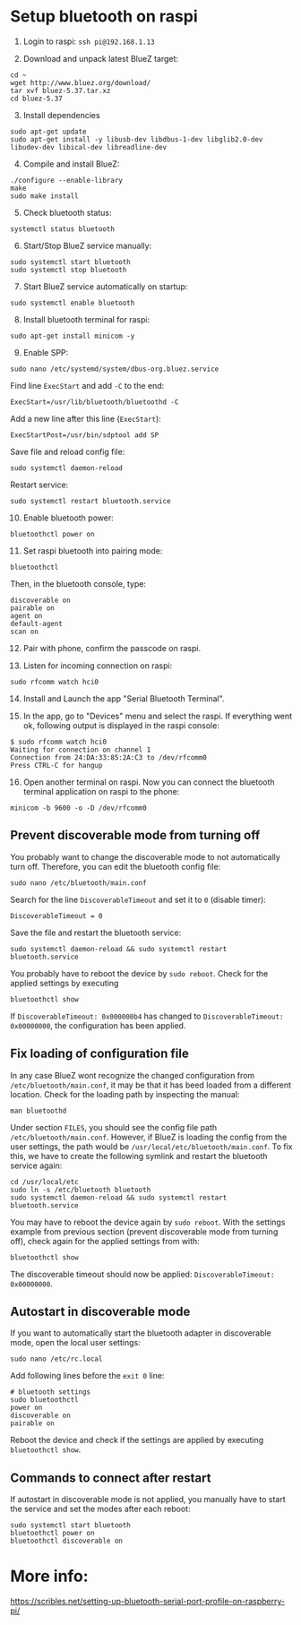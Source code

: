 # Setup bluetooth on raspi

1. Login to raspi: `ssh pi@192.168.1.13`

2. Download and unpack latest BlueZ target: 
```
cd ~
wget http://www.bluez.org/download/
tar xvf bluez-5.37.tar.xz
cd bluez-5.37
```

3. Install dependencies
```
sudo apt-get update
sudo apt-get install -y libusb-dev libdbus-1-dev libglib2.0-dev libudev-dev libical-dev libreadline-dev
```

4. Compile and install BlueZ:
```
./configure --enable-library
make
sudo make install
```

5. Check bluetooth status:
```
systemctl status bluetooth
```

6. Start/Stop BlueZ service manually:
```
sudo systemctl start bluetooth
sudo systemctl stop bluetooth
```

7. Start BlueZ service automatically on startup:
```
sudo systemctl enable bluetooth
```

8. Install bluetooth terminal for raspi:
```
sudo apt-get install minicom -y
```

9. Enable SPP:
```
sudo nano /etc/systemd/system/dbus-org.bluez.service
```
Find line `ExecStart` and add `-C` to the end:
```
ExecStart=/usr/lib/bluetooth/bluetoothd -C
```
Add a new line after this line (`ExecStart`):
```
ExecStartPost=/usr/bin/sdptool add SP
```
Save file and reload config file:
```
sudo systemctl daemon-reload
```
Restart service:
```
sudo systemctl restart bluetooth.service
```

10. Enable bluetooth power:
```
bluetoothctl power on
```

11. Set raspi bluetooth into pairing mode:
```
bluetoothctl
```
Then, in the bluetooth console, type:
```
discoverable on
pairable on
agent on
default-agent
scan on
```

12. Pair with phone, confirm the passcode on raspi. 

13. Listen for incoming connection on raspi:
```
sudo rfcomm watch hci0
```

14. Install and Launch the app "Serial Bluetooth Terminal".

15. In the app, go to "Devices" menu and select the raspi. If everything went ok, following output is displayed in the raspi console:
```
$ sudo rfcomm watch hci0
Waiting for connection on channel 1
Connection from 24:DA:33:85:2A:C3 to /dev/rfcomm0
Press CTRL-C for hangup
```

16. Open another terminal on raspi. Now you can connect the bluetooth terminal application on raspi to the phone:
```
minicom -b 9600 -o -D /dev/rfcomm0
```


## Prevent discoverable mode from turning off
You probably want to change the discoverable mode to not automatically turn off. Therefore, you can edit the bluetooth config file:
```
sudo nano /etc/bluetooth/main.conf
```
Search for the line `DiscoverableTimeout` and set it to `0` (disable timer):
```
DiscoverableTimeout = 0
```
Save the file and restart the bluetooth service:
```
sudo systemctl daemon-reload && sudo systemctl restart bluetooth.service
```
You probably have to reboot the device by `sudo reboot`.
Check for the applied settings by executing 
```
bluetoothctl show
```
If `DiscoverableTimeout: 0x000000b4` has changed to `DiscoverableTimeout: 0x00000000`, the configuration has been applied.

## Fix loading of configuration file
In any case BlueZ wont recognize the changed configuration from `/etc/bluetooth/main.conf`, it may be that it has beed loaded from a different location. Check for the loading path by inspecting the manual:
```
man bluetoothd
```
Under section `FILES`, you should see the config file path `/etc/bluetooth/main.conf`. However, if BlueZ is loading the config from the user settings, the path would be `/usr/local/etc/bluetooth/main.conf`. 
To fix this, we have to create the following symlink and restart the bluetooth service again:
```
cd /usr/local/etc
sudo ln -s /etc/bluetooth bluetooth
sudo systemctl daemon-reload && sudo systemctl restart bluetooth.service
```
You may have to reboot the device again by `sudo reboot`.
With the settings example from previous section (prevent discoverable mode from turning off), check again for the applied settings from with:
```
bluetoothctl show
```
The discoverable timeout should now be applied: `DiscoverableTimeout: 0x00000000`.

## Autostart in discoverable mode
If you want to automatically start the bluetooth adapter in discoverable mode, open the local user settings:
```
sudo nano /etc/rc.local
```
Add following lines before the `exit 0` line:
```
# bluetooth settings
sudo bluetoothctl 
power on
discoverable on
pairable on
```
Reboot the device and check if the settings are applied by executing `bluetoothctl show`.


## Commands to connect after restart
If autostart in discoverable mode is not applied, you manually have to start the service and set the modes after each reboot:
```
sudo systemctl start bluetooth
bluetoothctl power on
bluetoothctl discoverable on
```



# More info:
https://scribles.net/setting-up-bluetooth-serial-port-profile-on-raspberry-pi/